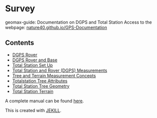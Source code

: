 # Survey
geomax-guide: Documentation on DGPS and Total Station
Access to the webpage: [nature40.github.io/GPS-Documentation](https://nature40.github.io/GPS-TotalStation-Documentation)


## Contents

* [DGPS Rover](_docs/DGPS_Rover.md)
* [DGPS Rover and Base](_docs/GPS_Rover_and_Base.md)
* [Total Station Set Up](_docs/Totalstation_Setup.md)
* [Total Station and Rover (DGPS) Measurements](_docs/Totalstation_and_Rover_Survey.md)
* [Tree and Terrain Measurement Concepts](_docs/Survey_Concepts_Tree_Terrain.md)
* [Totalstation Tree Attributes](_docs/Totalstation_Tree_Attribute.md)
* [Total Station Tree Geometry](_docs/Totalstation_Tree_Geometry.md)
* [Total Station Terrain](_docs/Totalstation_Terrain.md)

A complete manual can be found [here](https://www.i3map.fr/fr/index.php?controller=attachment&id_attachment=31).

This is created with [JEKILL](https://vsoch.github.io/docsy-jekyll/).

